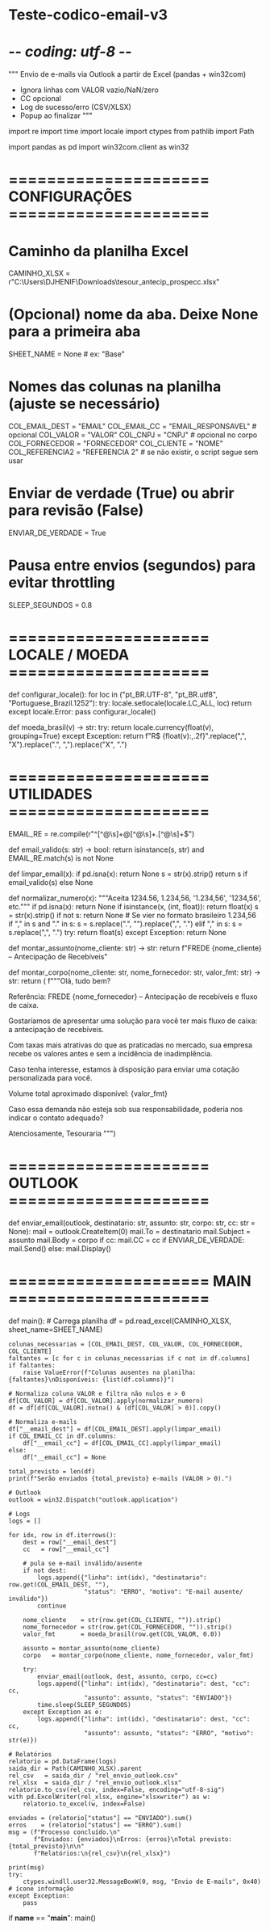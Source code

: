 # Teste-codico-email-v3

# -*- coding: utf-8 -*-
"""
Envio de e-mails via Outlook a partir de Excel (pandas + win32com)
- Ignora linhas com VALOR vazio/NaN/zero
- CC opcional
- Log de sucesso/erro (CSV/XLSX)
- Popup ao finalizar
"""

import re
import time
import locale
import ctypes
from pathlib import Path

import pandas as pd
import win32com.client as win32

# ===================== CONFIGURAÇÕES =====================

# Caminho da planilha Excel
CAMINHO_XLSX = r"C:\Users\DJHENIF\Downloads\tesour_antecip_prospecc.xlsx"

# (Opcional) nome da aba. Deixe None para a primeira aba
SHEET_NAME = None  # ex: "Base"

# Nomes das colunas na planilha (ajuste se necessário)
COL_EMAIL_DEST   = "EMAIL"
COL_EMAIL_CC     = "EMAIL_RESPONSAVEL"   # opcional
COL_VALOR        = "VALOR"
COL_CNPJ         = "CNPJ"                # opcional no corpo
COL_FORNECEDOR   = "FORNECEDOR"
COL_CLIENTE      = "NOME"
COL_REFERENCIA2  = "REFERENCIA 2"        # se não existir, o script segue sem usar

# Enviar de verdade (True) ou abrir para revisão (False)
ENVIAR_DE_VERDADE = True

# Pausa entre envios (segundos) para evitar throttling
SLEEP_SEGUNDOS = 0.8

# ===================== LOCALE / MOEDA =====================

def configurar_locale():
    for loc in ("pt_BR.UTF-8", "pt_BR.utf8", "Portuguese_Brazil.1252"):
        try:
            locale.setlocale(locale.LC_ALL, loc)
            return
        except locale.Error:
            pass
configurar_locale()

def moeda_brasil(v) -> str:
    try:
        return locale.currency(float(v), grouping=True)
    except Exception:
        return f"R$ {float(v):,.2f}".replace(",", "X").replace(".", ",").replace("X", ".")

# ===================== UTILIDADES =====================

EMAIL_RE = re.compile(r"^[^@\s]+@[^@\s]+\.[^@\s]+$")

def email_valido(s: str) -> bool:
    return isinstance(s, str) and EMAIL_RE.match(s) is not None

def limpar_email(x):
    if pd.isna(x):
        return None
    s = str(x).strip()
    return s if email_valido(s) else None

def normalizar_numero(x):
    """Aceita 1234.56, 1.234,56, '1.234,56', '1234,56', etc."""
    if pd.isna(x):
        return None
    if isinstance(x, (int, float)):
        return float(x)
    s = str(x).strip()
    if not s:
        return None
    # Se vier no formato brasileiro 1.234,56
    if "," in s and "." in s:
        s = s.replace(".", "").replace(",", ".")
    elif "," in s:
        s = s.replace(",", ".")
    try:
        return float(s)
    except Exception:
        return None

def montar_assunto(nome_cliente: str) -> str:
    return f"FREDE {nome_cliente} – Antecipação de Recebíveis"

def montar_corpo(nome_cliente: str, nome_fornecedor: str, valor_fmt: str) -> str:
    return (
f"""Olá, tudo bem?

Referência: FREDE {nome_fornecedor} – Antecipação de recebíveis e fluxo de caixa.

Gostaríamos de apresentar uma solução para você ter mais fluxo de caixa: a antecipação de recebíveis.

Com taxas mais atrativas do que as praticadas no mercado, sua empresa recebe os valores antes e sem a incidência de inadimplência.

Caso tenha interesse, estamos à disposição para enviar uma cotação personalizada para você.

Volume total aproximado disponível: {valor_fmt}

Caso essa demanda não esteja sob sua responsabilidade, poderia nos indicar o contato adequado?

Atenciosamente,
Tesouraria
""")

# ===================== OUTLOOK =====================

def enviar_email(outlook, destinatario: str, assunto: str, corpo: str, cc: str = None):
    mail = outlook.CreateItem(0)
    mail.To = destinatario
    mail.Subject = assunto
    mail.Body = corpo
    if cc:
        mail.CC = cc
    if ENVIAR_DE_VERDADE:
        mail.Send()
    else:
        mail.Display()

# ===================== MAIN =====================

def main():
    # Carrega planilha
    df = pd.read_excel(CAMINHO_XLSX, sheet_name=SHEET_NAME)

    colunas_necessarias = [COL_EMAIL_DEST, COL_VALOR, COL_FORNECEDOR, COL_CLIENTE]
    faltantes = [c for c in colunas_necessarias if c not in df.columns]
    if faltantes:
        raise ValueError(f"Colunas ausentes na planilha: {faltantes}\nDisponíveis: {list(df.columns)}")

    # Normaliza coluna VALOR e filtra não nulos e > 0
    df[COL_VALOR] = df[COL_VALOR].apply(normalizar_numero)
    df = df[df[COL_VALOR].notna() & (df[COL_VALOR] > 0)].copy()

    # Normaliza e-mails
    df["__email_dest"] = df[COL_EMAIL_DEST].apply(limpar_email)
    if COL_EMAIL_CC in df.columns:
        df["__email_cc"] = df[COL_EMAIL_CC].apply(limpar_email)
    else:
        df["__email_cc"] = None

    total_previsto = len(df)
    print(f"Serão enviados {total_previsto} e-mails (VALOR > 0).")

    # Outlook
    outlook = win32.Dispatch("outlook.application")

    # Logs
    logs = []

    for idx, row in df.iterrows():
        dest = row["__email_dest"]
        cc   = row["__email_cc"]

        # pula se e-mail inválido/ausente
        if not dest:
            logs.append({"linha": int(idx), "destinatario": row.get(COL_EMAIL_DEST, ""),
                         "status": "ERRO", "motivo": "E-mail ausente/ inválido"})
            continue

        nome_cliente    = str(row.get(COL_CLIENTE, "")).strip()
        nome_fornecedor = str(row.get(COL_FORNECEDOR, "")).strip()
        valor_fmt       = moeda_brasil(row.get(COL_VALOR, 0.0))

        assunto = montar_assunto(nome_cliente)
        corpo   = montar_corpo(nome_cliente, nome_fornecedor, valor_fmt)

        try:
            enviar_email(outlook, dest, assunto, corpo, cc=cc)
            logs.append({"linha": int(idx), "destinatario": dest, "cc": cc,
                         "assunto": assunto, "status": "ENVIADO"})
            time.sleep(SLEEP_SEGUNDOS)
        except Exception as e:
            logs.append({"linha": int(idx), "destinatario": dest, "cc": cc,
                         "assunto": assunto, "status": "ERRO", "motivo": str(e)})

    # Relatórios
    relatorio = pd.DataFrame(logs)
    saida_dir = Path(CAMINHO_XLSX).parent
    rel_csv   = saida_dir / "rel_envio_outlook.csv"
    rel_xlsx  = saida_dir / "rel_envio_outlook.xlsx"
    relatorio.to_csv(rel_csv, index=False, encoding="utf-8-sig")
    with pd.ExcelWriter(rel_xlsx, engine="xlsxwriter") as w:
        relatorio.to_excel(w, index=False)

    enviados = (relatorio["status"] == "ENVIADO").sum()
    erros    = (relatorio["status"] == "ERRO").sum()
    msg = (f"Processo concluído.\n"
           f"Enviados: {enviados}\nErros: {erros}\nTotal previsto: {total_previsto}\n\n"
           f"Relatórios:\n{rel_csv}\n{rel_xlsx}")

    print(msg)
    try:
        ctypes.windll.user32.MessageBoxW(0, msg, "Envio de E-mails", 0x40)  # ícone informação
    except Exception:
        pass

if __name__ == "__main__":
    main()
    
